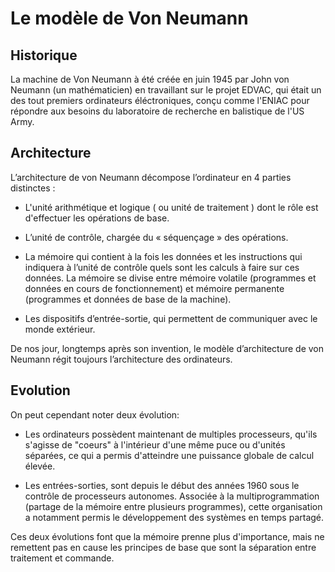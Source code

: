 # Le modèle de Von Neumann

## Historique

La machine de Von Neumann à été créée en juin 1945 par John von Neumann (un
mathématicien) en travaillant sur le projet EDVAC, qui était un des tout
premiers ordinateurs éléctroniques, conçu comme l'ENIAC pour répondre aux besoins
du laboratoire de recherche en balistique de l'US Army.

## Architecture

L’architecture de von Neumann décompose l’ordinateur en 4 parties distinctes :

* L'unité arithmétique et logique ( ou unité de traitement ) dont le rôle est
d'effectuer les opérations de base.

* L’unité de contrôle, chargée du « séquençage » des opérations.

* La mémoire qui contient à la fois les données et les instructions qui indiquera
à l’unité de contrôle quels sont les calculs à faire sur ces données.
La mémoire se divise entre mémoire volatile (programmes et données en cours de
fonctionnement) et mémoire permanente (programmes et données de base de la machine).

* Les dispositifs d’entrée-sortie, qui permettent de communiquer avec le monde
extérieur.

De nos jour, longtemps après son invention, le modèle d’architecture de
von Neumann régit toujours l’architecture des ordinateurs.

## Evolution

On peut cependant noter deux évolution:

* Les ordinateurs possèdent maintenant de multiples processeurs, qu'ils s'agisse
de "coeurs" à l'intérieur d'une même puce ou d'unités séparées, ce qui a permis
d'atteindre une puissance globale de calcul élevée.

* Les entrées-sorties, sont depuis le début des années 1960 sous le contrôle
de processeurs autonomes. Associée à la multiprogrammation (partage de la mémoire
entre plusieurs programmes), cette organisation a notamment permis le développement
des systèmes en temps partagé.

Ces deux évolutions font que la mémoire prenne plus d'importance, mais ne remettent
pas en cause les principes de base que sont la séparation entre traitement et
commande.

